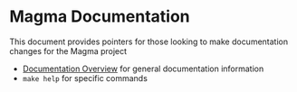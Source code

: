 # Magma Documentation

This document provides pointers for those looking to make documentation changes for the Magma project

- [Documentation Overview](https://docs.magmacore.org/docs/next/docs/docs_overview) for general documentation information
- `make help` for specific commands

